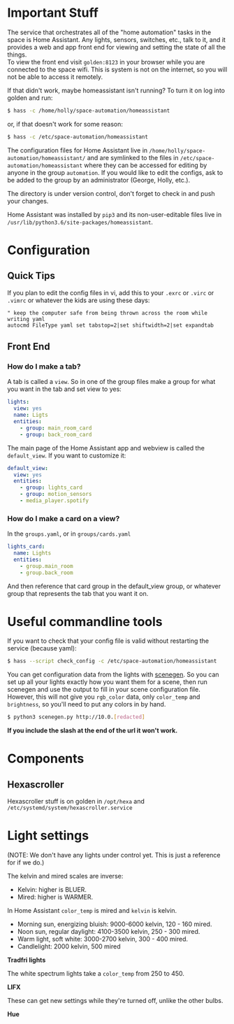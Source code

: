 # Important Stuff

The service that orchestrates all of the "home automation" tasks in the space is Home Assistant.  Any lights, sensors, switches, etc., talk to it, and it provides a web and app front end for viewing and setting the state of all the things.  
To view the front end visit `golden:8123` in your browser while you are connected to the space wifi.  This is system is not on the internet, so you will not be able to access it remotely.

If that didn't work, maybe homeassistant isn't running?  To turn it on log into golden and run:

```bash
$ hass -c /home/holly/space-automation/homeassistant
```

or, if that doesn't work for some reason:

```bash
$ hass -c /etc/space-automation/homeassistant
```

The configuration files for Home Assistant live in `/home/holly/space-automation/homeassistant/` and are symlinked to the files in `/etc/space-automation/homeassistant` where they can be accessed for editing by anyone in the group `automation`.  If you would like to edit the configs, ask to be added to the group by an administrator (George, Holly, etc.).

The directory is under version control, don't forget to check in and push your changes.

Home Assistant was installed by `pip3` and its non-user-editable files live in `/usr/lib/python3.6/site-packages/homeassistant`.

# Configuration

## Quick Tips

If you plan to edit the config files in vi, add this to your `.exrc` or `.virc` or `.vimrc` or whatever the kids are using these days:

```vim
" keep the computer safe from being thrown across the room while writing yaml
autocmd FileType yaml set tabstop=2|set shiftwidth=2|set expandtab
```

## Front End

### How do I make a tab?

A tab is called a `view`.  So in one of the group files make a group for what you want in the tab and set view to yes:

```yaml
lights:
  view: yes
  name: Ligts
  entities:
    - group: main_room_card
    - group: back_room_card
```

The main page of the Home Assistant app and webview is called the `default_view`.  If you want to customize it:

```yaml
default_view:
  view: yes
  entities:
    - group: lights_card
    - group: motion_sensors
    - media_player.spotify
```

### How do I make a card on a view?

In the `groups.yaml`, or in `groups/cards.yaml`

```yaml
lights_card:
  name: Lights
  entities:
    - group.main_room
    - group.back_room
```

And then reference that card group in the default_view group, or whatever group that represents the tab that you want it on.


# Useful commandline tools

If you want to check that your config file is valid without restarting the service (because yaml):

```bash
$ hass --script check_config -c /etc/space-automation/homeassistant
```

You can get configuration data from the lights with [scenegen](https://github.com/home-assistant/scenegen). So you can set up all your lights exactly how you want them for a scene, then run scenegen and use the output to fill in your scene configuration file.  However, this will not give you `rgb_color` data, only `color_temp` and `brightness`, so you'll need to put any colors in by hand.

```bash
$ python3 scenegen.py http://10.0.[redacted]
```
**If you include the slash at the end of the url it won't work.**

# Components

## Hexascroller

Hexascroller stuff is on golden in `/opt/hexa` and `/etc/systemd/system/hexascroller.service`

# Light settings

(NOTE:  We don't have any lights under control yet.  This is just a reference for if we do.)

The kelvin and mired scales are inverse:

* Kelvin: higher is BLUER.
* Mired: higher is WARMER.

In Home Assistant `color_temp` is mired and `kelvin` is kelvin.

* Morning sun, energizing bluish: 9000-6000 kelvin, 120 - 160 mired.
* Noon sun, regular daylight: 4100-3500 kelvin, 250 - 300 mired.
* Warm light, soft white: 3000-2700 kelvin, 300 - 400 mired.
* Candlelight: 2000 kelvin, 500 mired

__Tradfri lights__

The white spectrum lights take a `color_temp` from 250 to 450.

__LIFX__

These can get new settings while they're turned off, unlike the other bulbs.

__Hue__

